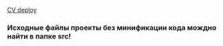 [CV deploy](https://pain4metoo.github.io/rsschool-cv/)  

### Исходные файлы проекты без минификации кода мождно найти в папке src!

